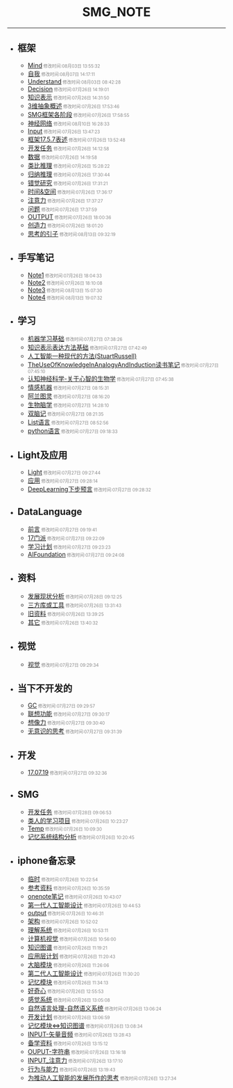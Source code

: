 #  <center>SMG_NOTE</center>

***
	
- ## 框架

	* [Mind](框架/Mind.md)<font size="1" color="#888888"> 修改时间:08月03日 13:55:32</font>
	* [自我](框架/自我.md)<font size="1" color="#888888"> 修改时间:08月07日 14:17:11</font>
	* [Understand](框架/Understand.md)<font size="1" color="#888888"> 修改时间:08月03日 08:42:28</font>
	* [Decision](框架/Decision.md)<font size="1" color="#888888"> 修改时间:07月26日 14:19:01</font>
	* [知识表示](框架/知识表示.md)<font size="1" color="#888888"> 修改时间:07月26日 14:31:50</font>
	* [3维抽象概述](框架/3维抽象概述.md)<font size="1" color="#888888"> 修改时间:07月26日 17:53:46</font>
	* [SMG框架各阶段](框架/SMG框架各阶段.md)<font size="1" color="#888888"> 修改时间:07月26日 17:58:55</font>
	* [神经网络](框架/神经网络.md)<font size="1" color="#888888"> 修改时间:08月10日 16:28:33</font>
	* [Input](框架/Input.md)<font size="1" color="#888888"> 修改时间:07月26日 13:47:23</font>
	* [框架17.5.7表述](框架/框架17.5.7表述.md)<font size="1" color="#888888"> 修改时间:07月26日 13:52:48</font>
	* [开发任务](框架/开发任务.md)<font size="1" color="#888888"> 修改时间:07月26日 14:12:58</font>
	* [数据](框架/数据.md)<font size="1" color="#888888"> 修改时间:07月26日 14:19:58</font>
	* [类比推理](框架/类比推理.md)<font size="1" color="#888888"> 修改时间:07月26日 15:28:22</font>
	* [归纳推理](框架/归纳推理.md)<font size="1" color="#888888"> 修改时间:07月26日 17:30:44</font>
	* [错觉研究](框架/错觉研究.md)<font size="1" color="#888888"> 修改时间:07月26日 17:31:21</font>
	* [时间&空间](框架/时间&空间.md)<font size="1" color="#888888"> 修改时间:07月26日 17:36:17</font>
	* [注意力](框架/注意力.md)<font size="1" color="#888888"> 修改时间:07月26日 17:37:27</font>
	* [问题](框架/问题.md)<font size="1" color="#888888"> 修改时间:07月26日 17:37:59</font>
	* [OUTPUT](框架/OUTPUT.md)<font size="1" color="#888888"> 修改时间:07月26日 18:00:36</font>
	* [创造力](框架/创造力.md)<font size="1" color="#888888"> 修改时间:07月26日 18:01:20</font>
	* [思考的引子](框架/思考的引子.md)<font size="1" color="#888888"> 修改时间:08月13日 09:32:19</font>

- ## 手写笔记

	* [Note1](手写笔记/Note1.md)<font size="1" color="#888888"> 修改时间:07月26日 18:04:33</font>
	* [Note2](手写笔记/Note2.md)<font size="1" color="#888888"> 修改时间:07月26日 18:10:08</font>
	* [Note3](手写笔记/Note3.md)<font size="1" color="#888888"> 修改时间:08月13日 15:07:30</font>
	* [Note4](手写笔记/Note4.md)<font size="1" color="#888888"> 修改时间:08月13日 19:07:32</font>

- ## 学习

	* [机器学习基础](学习/机器学习基础.md)<font size="1" color="#888888"> 修改时间:07月27日 07:38:26</font>
	* [知识表示表达方法基础](学习/知识表示表达方法基础.md)<font size="1" color="#888888"> 修改时间:07月27日 07:42:49</font>
	* [人工智能一种现代的方法(StuartRussell)](学习/人工智能一种现代的方法(StuartRussell).md)
	* [TheUseOfKnowledgeInAnalogyAndInduction读书笔记](学习/TheUseOfKnowledgeInAnalogyAndInduction读书笔记.md)<font size="1" color="#888888"> 修改时间:07月27日 07:45:10</font>
	* [认知神经科学-关于心智的生物学](学习/认知神经科学-关于心智的生物学.md)<font size="1" color="#888888"> 修改时间:07月27日 07:45:38</font>
	* [情感机器](学习/情感机器.md)<font size="1" color="#888888"> 修改时间:07月27日 08:15:31</font>
	* [阿兰图灵](学习/阿兰图灵.md)<font size="1" color="#888888"> 修改时间:07月27日 08:16:20</font>
	* [生物脑学](学习/生物脑学.md)<font size="1" color="#888888"> 修改时间:07月27日 14:28:10</font>
	* [双脑记](学习/双脑记.md)<font size="1" color="#888888"> 修改时间:07月27日 08:21:35</font>
	* [List语言](学习/List语言.md)<font size="1" color="#888888"> 修改时间:07月27日 08:52:56</font>
	* [python语言](学习/python语言.md)<font size="1" color="#888888"> 修改时间:07月27日 09:18:33</font>

- ## Light及应用

	* [Light](Light及应用/Light.md)<font size="1" color="#888888"> 修改时间:07月27日 09:27:44</font>
	* [应用](Light及应用/应用.md)<font size="1" color="#888888"> 修改时间:07月27日 09:28:14</font>
	* [DeepLearning下步预言](Light及应用/DeepLearning下步预言.md)<font size="1" color="#888888"> 修改时间:07月27日 09:28:32</font>

- ## DataLanguage

	* [前言](DataLanguage/前言.md)<font size="1" color="#888888"> 修改时间:07月27日 09:19:41</font>
	* [17门派](DataLanguage/17门派.md)<font size="1" color="#888888"> 修改时间:07月27日 09:22:09</font>
	* [学习计划](DataLanguage/学习计划.md)<font size="1" color="#888888"> 修改时间:07月27日 09:23:23</font>
	* [AIFoundation](DataLanguage/AIFoundation.md)<font size="1" color="#888888"> 修改时间:07月27日 09:24:08</font>

- ## 资料

	* [发展现状分析](资料/发展现状分析.md)<font size="1" color="#888888"> 修改时间:07月28日 09:12:25</font>
	* [三方库或工具](资料/三方库或工具.md)<font size="1" color="#888888"> 修改时间:07月26日 13:31:43</font>
	* [旧资料](资料/旧资料.md)<font size="1" color="#888888"> 修改时间:07月26日 13:39:25</font>
	* [其它](资料/其它.md)<font size="1" color="#888888"> 修改时间:07月26日 13:40:32</font>

- ## 视觉

	* [视觉](视觉/视觉.md)<font size="1" color="#888888"> 修改时间:07月27日 09:29:34</font>

- ## 当下不开发的

	* [GC](当下不开发的/GC.md)<font size="1" color="#888888"> 修改时间:07月27日 09:29:57</font>
	* [联想功能](当下不开发的/联想功能.md)<font size="1" color="#888888"> 修改时间:07月27日 09:30:17</font>
	* [想像力](当下不开发的/想像力.md)<font size="1" color="#888888"> 修改时间:07月27日 09:30:40</font>
	* [无意识的思考](当下不开发的/无意识的思考.md)<font size="1" color="#888888"> 修改时间:07月27日 09:31:39</font>

- ## 开发

	* [17.07.19](开发/17.07.19.md)<font size="1" color="#888888"> 修改时间:07月27日 09:32:36</font>

- ## SMG  

	* [开发任务](SMG/开发任务.md) <font size="1" color="#888888"> 修改时间:07月28日 09:06:53</font>
	* [类人的学习项目](SMG/类人的学习项目.md)<font size="1" color="#888888"> 修改时间:07月26日 10:23:27</font>
	* [Temp](SMG/Temp.md)<font size="1" color="#888888"> 修改时间:07月26日 10:09:30</font>
	* [记忆系统结构分析](SMG/记忆系统结构分析.md)<font size="1" color="#888888"> 修改时间:07月26日 10:20:45</font>

- ## iphone备忘录

	* [临时](iphone备忘录/临时.md)<font size="1" color="#888888"> 修改时间:07月26日 10:22:54</font>
	* [参考资料](iphone备忘录/参考资料.md)<font size="1" color="#888888"> 修改时间:07月26日 10:35:59</font>
	* [onenote笔记](iphone备忘录/onenote笔记.md)<font size="1" color="#888888"> 修改时间:07月26日 10:43:07</font>
	* [第一代人工智能设计](iphone备忘录/第一代人工智能设计.md)<font size="1" color="#888888"> 修改时间:07月26日 10:44:53</font>
	* [output](iphone备忘录/output.md)<font size="1" color="#888888"> 修改时间:07月26日 10:46:31</font>
	* [架构](iphone备忘录/架构.md)<font size="1" color="#888888"> 修改时间:07月26日 10:52:02</font>
	* [理解系统](iphone备忘录/理解系统.md)<font size="1" color="#888888"> 修改时间:07月26日 10:53:11</font>
	* [计算机视觉](iphone备忘录/计算机视觉.md)<font size="1" color="#888888"> 修改时间:07月26日 10:56:00</font>
	* [知识图谱](iphone备忘录/知识图谱.md)<font size="1" color="#888888"> 修改时间:07月26日 11:19:21</font>
	* [应用层计划](iphone备忘录/应用层计划.md)<font size="1" color="#888888"> 修改时间:07月26日 11:20:43</font>
	* [大脑模块](iphone备忘录/大脑模块.md)<font size="1" color="#888888"> 修改时间:07月26日 11:26:06</font>
	* [第二代人工智能设计](iphone备忘录/第二代人工智能设计.md)<font size="1" color="#888888"> 修改时间:07月26日 11:30:20</font>
	* [记忆模块](iphone备忘录/记忆模块.md)<font size="1" color="#888888"> 修改时间:07月26日 11:34:13</font>
	* [好奇心](iphone备忘录/好奇心.md)<font size="1" color="#888888"> 修改时间:07月26日 12:55:53</font>
	* [感觉系统](iphone备忘录/感觉系统.md)<font size="1" color="#888888"> 修改时间:07月26日 13:05:08</font>
	* [自然语言处理-自然语义系统](iphone备忘录/自然语言处理-自然语义系统.md)<font size="1" color="#888888"> 修改时间:07月26日 13:06:24</font>
	* [开发计划](iphone备忘录/开发计划.md)<font size="1" color="#888888"> 修改时间:07月26日 13:06:59</font>
	* [记忆模块<=>知识图谱](iphone备忘录/记忆模块<=>知识图谱.md)<font size="1" color="#888888"> 修改时间:07月26日 13:08:34</font>
	* [INPUT-矢量音频](iphone备忘录/INPUT-矢量音频.md)<font size="1" color="#888888"> 修改时间:07月26日 13:28:43</font>
	* [备学资料](iphone备忘录/备学资料.md)<font size="1" color="#888888"> 修改时间:07月26日 13:15:12</font>
	* [OUPUT-字符串](iphone备忘录/OUPUT-字符串.md)<font size="1" color="#888888"> 修改时间:07月26日 13:16:18</font>
	* [INPUT_注意力](iphone备忘录/INPUT_注意力.md)<font size="1" color="#888888"> 修改时间:07月26日 13:17:10</font>
	* [行为与能力](iphone备忘录/行为与能力.md)<font size="1" color="#888888"> 修改时间:07月26日 13:19:43</font>
	* [为推动人工智能的发展所作的思考](iphone备忘录/为推动人工智能的发展所作的思考.md)<font size="1" color="#888888"> 修改时间:07月26日 13:27:34</font>



















